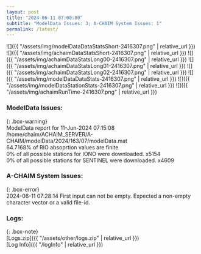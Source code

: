 ```yaml
---
layout: post
title: "2024-06-11 07:00:00"
subtitle: "ModelData Issues: 3; A-CHAIM System Issues: 1"
permalink: /latest/
---
```


![]({{ "/assets/img/modelDataDataStatsShort-2416307.png" | relative_url }})
![]({{ "/assets/img/achaimDataStatsShort-2416307.png" | relative_url }})
![]({{ "/assets/img/achaimDataStatsLong00-2416307.png" | relative_url }})
![]({{ "/assets/img/achaimDataStatsLong01-2416307.png" | relative_url }})
![]({{ "/assets/img/achaimDataStatsLong02-2416307.png" | relative_url }})
![]({{ "/assets/img/modelDataDataStats-2416307.png" | relative_url }})
![]({{ "/assets/img/modelDataStationStats-2416307.png" | relative_url }})
![]({{ "/assets/img/achaimRunTime-2416307.png" | relative_url }})


### ModelData Issues:  
  
{: .box-warning}  
 ModelData report for 11-Jun-2024 07:15:08   
 /home/chaim/ACHAIM_SERVER/A-CHAIM/modelData/2024/163/07/modelData.mat   
 64.7168% of RIO absoprtion values are finite   
 0% of all possible stations for IONO were downloaded. x5154   
 0% of all possible stations for SENTINEL were downloaded. x4609   
  
### A-CHAIM System Issues:  
  
{: .box-error}  
2024-06-11 07:28:14 First input can not be empty. Expected a non-empty character vector or a valid file-id.  

### Logs:  
  
{: .box-note}  
[Logs.zip]({{ "/assets/other/logs.zip" | relative_url }})  
[Log Info]({{ "/logInfo" | relative_url }})  
